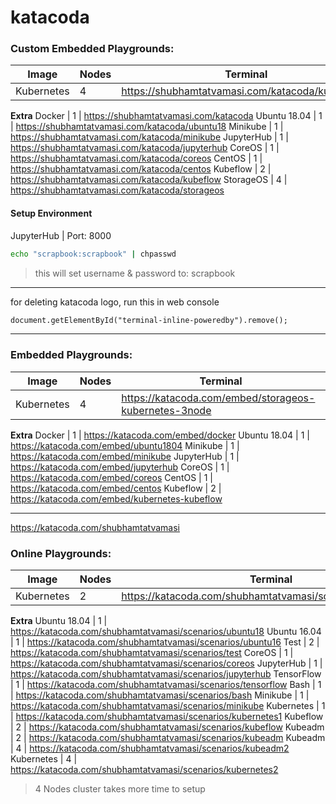 # katacoda

### Custom Embedded Playgrounds:
Image | Nodes | Terminal
--- | --- | ---
Kubernetes | 4 | https://shubhamtatvamasi.com/katacoda/kubernetes
**Extra**
Docker | 1 | https://shubhamtatvamasi.com/katacoda
Ubuntu 18.04 | 1 | https://shubhamtatvamasi.com/katacoda/ubuntu18
Minikube | 1 | https://shubhamtatvamasi.com/katacoda/minikube
JupyterHub | 1 | https://shubhamtatvamasi.com/katacoda/jupyterhub
CoreOS | 1 | https://shubhamtatvamasi.com/katacoda/coreos
CentOS | 1 | https://shubhamtatvamasi.com/katacoda/centos
Kubeflow | 2 | https://shubhamtatvamasi.com/katacoda/kubeflow
StorageOS | 4 | https://shubhamtatvamasi.com/katacoda/storageos

#### Setup Environment

JupyterHub | Port: 8000 
```bash
echo "scrapbook:scrapbook" | chpasswd
```
> this will set username & password to: scrapbook

---

for deleting katacoda logo, run this in web console
```html
document.getElementById("terminal-inline-poweredby").remove();
```

---

### Embedded Playgrounds:
Image | Nodes | Terminal
--- | --- | ---
Kubernetes | 4 | https://katacoda.com/embed/storageos-kubernetes-3node
**Extra**
Docker | 1 | https://katacoda.com/embed/docker
Ubuntu 18.04 | 1 | https://katacoda.com/embed/ubuntu1804
Minikube | 1 | https://katacoda.com/embed/minikube
JupyterHub | 1 | https://katacoda.com/embed/jupyterhub
CoreOS | 1 | https://katacoda.com/embed/coreos
CentOS | 1 | https://katacoda.com/embed/centos
Kubeflow | 2 | https://katacoda.com/embed/kubernetes-kubeflow

---

https://katacoda.com/shubhamtatvamasi

### Online Playgrounds:
Image | Nodes | Terminal
--- | --- | ---
Kubernetes | 2 | https://katacoda.com/shubhamtatvamasi/scenarios/kubernetes
**Extra**
Ubuntu 18.04 | 1 | https://katacoda.com/shubhamtatvamasi/scenarios/ubuntu18
Ubuntu 16.04 | 1 | https://katacoda.com/shubhamtatvamasi/scenarios/ubuntu16
Test | 2 | https://katacoda.com/shubhamtatvamasi/scenarios/test
CoreOS | 1 | https://katacoda.com/shubhamtatvamasi/scenarios/coreos
JupyterHub | 1 | https://katacoda.com/shubhamtatvamasi/scenarios/jupyterhub
TensorFlow | 1 | https://katacoda.com/shubhamtatvamasi/scenarios/tensorflow
Bash | 1 | https://katacoda.com/shubhamtatvamasi/scenarios/bash
Minikube | 1 | https://katacoda.com/shubhamtatvamasi/scenarios/minikube
Kubernetes | 1 | https://katacoda.com/shubhamtatvamasi/scenarios/kubernetes1
Kubeflow | 2 | https://katacoda.com/shubhamtatvamasi/scenarios/kubeflow
Kubeadm | 2 | https://katacoda.com/shubhamtatvamasi/scenarios/kubeadm
Kubeadm | 4 | https://katacoda.com/shubhamtatvamasi/scenarios/kubeadm2
Kubernetes | 4 | https://katacoda.com/shubhamtatvamasi/scenarios/kubernetes2
> 4 Nodes cluster takes more time to setup



